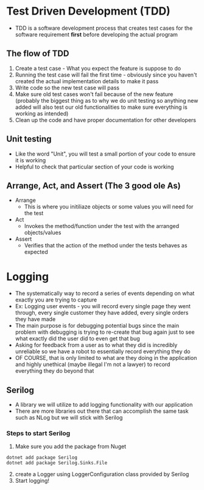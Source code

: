# Test Driven Development (TDD)
* TDD is a software development process that creates test cases for the software requirement **first** before developing the actual program
## The flow of TDD
1. Create a test case - What you expect the feature is suppose to do
2. Running the test case will fail the first time - obviously since you haven't created the actual implementation details to make it pass
3. Write code so the new test case will pass
4. Make sure old test cases won't fail because of the new feature (probably the biggest thing as to why we do unit testing so anything new added will also test our old functionalities to make sure everything is working as intended)
5. Clean up the code and have proper documentation for other developers

## Unit testing
* Like the word "Unit", you will test a small portion of your code to ensure it is working
* Helpful to check that particular section of your code is working

## Arrange, Act, and Assert (The 3 good ole As)
* Arrange
    * This is where you initiliaze objects or some values you will need for the test
* Act
    * Invokes the method/function under the test with the arranged objects/values
* Assert
    * Verifies that the action of the method under the tests behaves as expected

# Logging
* The systematically way to record a series of events depending on what exactly you are trying to capture
* Ex: Logging user events - you will record every single page they went through, every single customer they have added, every single orders they have made
* The main purpose is for debugging potential bugs since the main problem with debugging is trying to re-create that bug again just to see what exactly did the user did to even get that bug
* Asking for feedback from a user as to what they did is incredibly unreliable so we have a robot to essentially record everything they do
* OF COURSE, that is only limited to what are they doing in the application and highly unethical (maybe illegal I'm not a lawyer) to record everything they do beyond that
## Serilog
* A library we will utilize to add logging functionality with our application
* There are more libraries out there that can accomplish the same task such as NLog but we will stick with Serilog
### Steps to start Serilog
1. Make sure you add the package from Nuget
```
dotnet add package Serilog
dotnet add package Serilog.Sinks.File
```
2. create a Logger using LoggerConfiguration class provided by Serilog
3. Start logging!